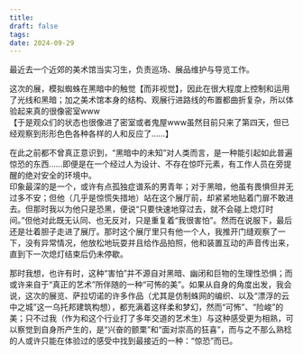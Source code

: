 ```yaml
---
title: 
draft: false
tags: 
date: 2024-09-29
---
```

最近去一个近郊的美术馆当实习生，负责巡场、展品维护与导览工作。

这次的展，模拟蜘蛛在黑暗中的触觉【而非视觉】，因此在很大程度上控制和运用了光线和黑暗；加之美术馆本身的结构、观展行进路线的布置都曲折复杂，所以体验起来真的很像密室www  
【于是观众们的状态也很像进了密室或者鬼屋www虽然目前只来了第四天，但已经观察到形形色色各种各样的人和反应了……】  

在此之前都不曾真正意识到，“黑暗中的未知”对人类而言，是一种能引起如此普遍惊恐的东西……即便是在一个经过人为设计、不存在惊吓元素，有工作人员在旁提醒的绝对安全的环境中。  
印象最深的是一个，或许有点孤独症谱系的男青年；对于黑暗，他虽有畏惧但并无过多不安；但他（几乎是惊慌失措地）站在这个展厅前，却紧紧地贴着门扉不敢进去。但那时我以为他只是恐黑，便说“只要快速地穿过去，就不会碰上熄灯时间。”但他对此既无认同、也无反对，只是重复着“我很害怕”。然而在说服下，最后还是壮着胆子走进了展厅。那时这个展厅里只有他一个人，我推开门缝观察了一下，没有异常情况，他放松地玩耍并且给作品拍照，他和装置互动的声音传出来，直到下一次熄灯结束后仍未停歇。

那时我想，也许有时，这种“害怕”并不源自对黑暗、幽闭和巨物的生理性恐惧；而或许来自于“真正的艺术”所伴随的一种“可怖的美”。如果从自身的角度出发，我会说，这次的展览、萨拉切诺的许多作品（尤其是仿制蛛网的编织、以及“漂浮的云中之城”这一乌托邦建筑构想），都充满着这样柔和梦幻，然而“可怖”、“险峻”的美；只不过我（作为和这个行业打了多年交道的艺术生）与这种感受更为相熟，可以察觉到自身所产生的，是“兴奋的颤栗”和“面对崇高的狂喜”，而与之不那么熟稔的人或许只能在体验过的感受中找到最接近的一种：“惊恐”而已。
